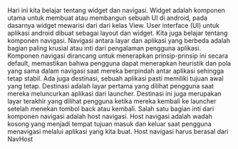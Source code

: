 Hari ini kita belajar tentang widget dan navigasi. 
Widget adalah komponen utama untuk membuat atau membangun sebuah UI di android, pada dasarnya widget mewarisi dari dari kelas View. User interface (UI) untuk aplikasi android dibuat sebagai layout dan widget. 
Kita juga belajar tentang komponen navigasi. Navigasi antara layar dan aplikasi yang berbeda adalah bagian paling krusial atau inti dari pengalaman pengguna aplikasi. Komponen navigasi dirancang untuk menerapkan prinsip-prinsip ini secara default, memastikan bahwa pengguna dapat menerapkan heuristik dan pola yang sama dalam navigasi saat mereka berpindah antar aplikasi sehingga tetap stabil. 
Ada juga destinasi, sebuah aplikasi pasti memiliki tujuan awal yang tetap. Destinasi adalah layar pertama yang dilihat pengguna saat mereka meluncurkan aplikasi dari launcher. Destinasi ini juga merupakan layar terakhir yang dilihat pengguna ketika mereka kembali ke launcher setelah menekan tombol back atau kembali. 
Salah satu bagian inti dari komponen navigasi adalah host navigasi. 
Host navigasi adalah wadah kosong yang menjadi tempat tujuan masuk dan keluar saat pengguna menavigasi melalui aplikasi yang kita buat. Host navigasi harus berasal dari NavHost
